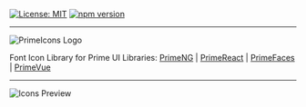 [![License: MIT](https://img.shields.io/badge/License-MIT-yellow.svg)](https://opensource.org/licenses/MIT)
[![npm version](https://badge.fury.io/js/primeicons.svg)](https://badge.fury.io/js/primeicons)

---

![PrimeIcons Logo](https://www.primefaces.org/wp-content/uploads/2018/07/primeicons-logo.svg "PrimeIcons")

Font Icon Library for Prime UI Libraries: [PrimeNG](https://www.primefaces.org/primeng/#/icons/) | [PrimeReact](https://www.primefaces.org/primereact/#/icons/) | [PrimeFaces](https://primefaces.org/showcase/icons.xhtml) | [PrimeVue](https://primefaces.org/primevue/#/icons) 

---

![Icons Preview](https://www.primefaces.org/wp-content/uploads/2020/05/primeicons-40-1.png "PrimeIcons")

